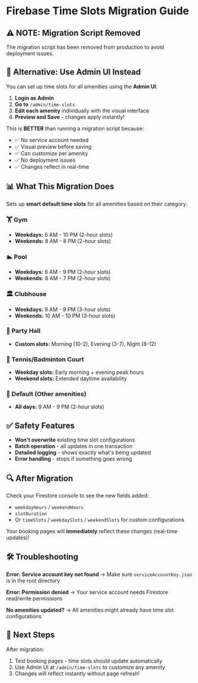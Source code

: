 # Firebase Time Slots Migration Guide

## ⚠️ NOTE: Migration Script Removed

The migration script has been removed from production to avoid deployment issues.

## 🎯 Alternative: Use Admin UI Instead

You can set up time slots for all amenities using the **Admin UI**:

1. **Login as Admin**
2. **Go to** `/admin/time-slots`
3. **Edit each amenity** individually with the visual interface
4. **Preview and Save** - changes apply instantly!

This is **BETTER** than running a migration script because:
- ✅ No service account needed
- ✅ Visual preview before saving
- ✅ Can customize per amenity
- ✅ No deployment issues
- ✅ Changes reflect in real-time

## 📊 What This Migration Does

Sets up **smart default time slots** for all amenities based on their category:

### 🏋️ Gym
- **Weekdays:** 6 AM - 10 PM (2-hour slots)
- **Weekends:** 8 AM - 8 PM (2-hour slots)

### 🏊 Pool
- **Weekdays:** 6 AM - 9 PM (2-hour slots)
- **Weekends:** 8 AM - 7 PM (2-hour slots)

### 🏛️ Clubhouse
- **Weekdays:** 9 AM - 9 PM (3-hour slots)
- **Weekends:** 10 AM - 10 PM (3-hour slots)

### 🎉 Party Hall
- **Custom slots:** Morning (10-2), Evening (3-7), Night (8-12)

### 🎾 Tennis/Badminton Court
- **Weekday slots:** Early morning + evening peak hours
- **Weekend slots:** Extended daytime availability

### 🔧 Default (Other amenities)
- **All days:** 9 AM - 9 PM (2-hour slots)

## ✅ Safety Features

- **Won't overwrite** existing time slot configurations
- **Batch operation** - all updates in one transaction
- **Detailed logging** - shows exactly what's being updated
- **Error handling** - stops if something goes wrong

## 🔍 After Migration

Check your Firestore console to see the new fields added:
- `weekdayHours` / `weekendHours`
- `slotDuration`
- Or `timeSlots` / `weekdaySlots` / `weekendSlots` for custom configurations

Your booking pages will **immediately** reflect these changes (real-time updates)!

## 🛠️ Troubleshooting

**Error: Service account key not found**
→ Make sure `serviceAccountKey.json` is in the root directory

**Error: Permission denied**
→ Your service account needs Firestore read/write permissions

**No amenities updated?**
→ All amenities might already have time slot configurations

## 📝 Next Steps

After migration:
1. Test booking pages - time slots should update automatically
2. Use Admin UI at `/admin/time-slots` to customize any amenity
3. Changes will reflect instantly without page refresh!
